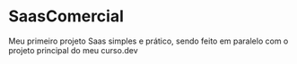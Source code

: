 # SaasComercial
Meu primeiro projeto Saas simples e prático, sendo feito em paralelo com o projeto principal do meu curso.dev
